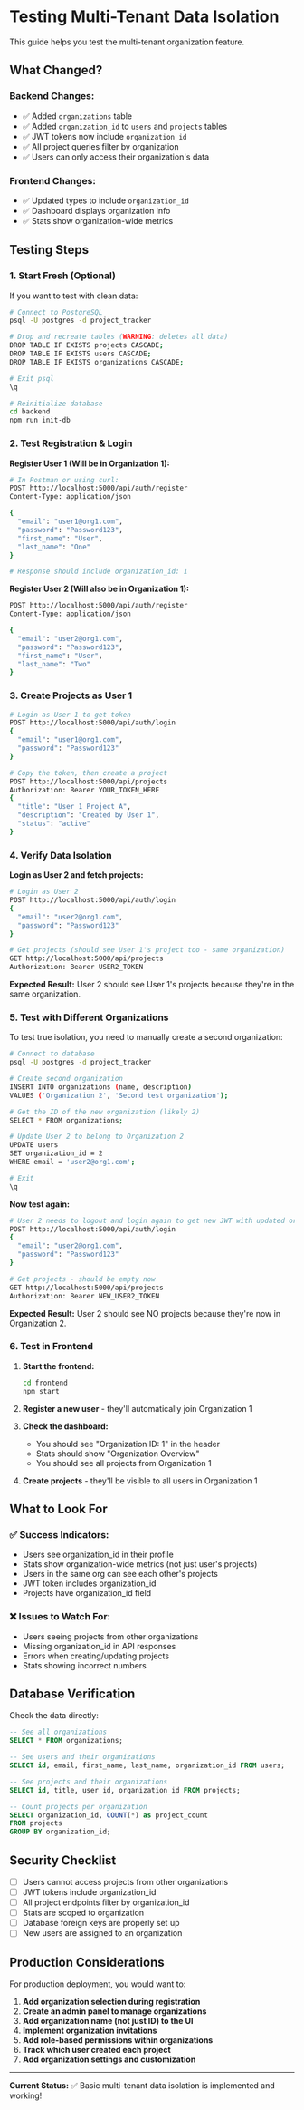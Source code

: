 # Testing Multi-Tenant Data Isolation

This guide helps you test the multi-tenant organization feature.

## What Changed?

### Backend Changes:
- ✅ Added `organizations` table
- ✅ Added `organization_id` to `users` and `projects` tables
- ✅ JWT tokens now include `organization_id`
- ✅ All project queries filter by organization
- ✅ Users can only access their organization's data

### Frontend Changes:
- ✅ Updated types to include `organization_id`
- ✅ Dashboard displays organization info
- ✅ Stats show organization-wide metrics

## Testing Steps

### 1. Start Fresh (Optional)
If you want to test with clean data:

```bash
# Connect to PostgreSQL
psql -U postgres -d project_tracker

# Drop and recreate tables (WARNING: deletes all data)
DROP TABLE IF EXISTS projects CASCADE;
DROP TABLE IF EXISTS users CASCADE;
DROP TABLE IF EXISTS organizations CASCADE;

# Exit psql
\q

# Reinitialize database
cd backend
npm run init-db
```

### 2. Test Registration & Login

**Register User 1 (Will be in Organization 1):**
```bash
# In Postman or using curl:
POST http://localhost:5000/api/auth/register
Content-Type: application/json

{
  "email": "user1@org1.com",
  "password": "Password123",
  "first_name": "User",
  "last_name": "One"
}

# Response should include organization_id: 1
```

**Register User 2 (Will also be in Organization 1):**
```bash
POST http://localhost:5000/api/auth/register
Content-Type: application/json

{
  "email": "user2@org1.com",
  "password": "Password123",
  "first_name": "User",
  "last_name": "Two"
}
```

### 3. Create Projects as User 1

```bash
# Login as User 1 to get token
POST http://localhost:5000/api/auth/login
{
  "email": "user1@org1.com",
  "password": "Password123"
}

# Copy the token, then create a project
POST http://localhost:5000/api/projects
Authorization: Bearer YOUR_TOKEN_HERE
{
  "title": "User 1 Project A",
  "description": "Created by User 1",
  "status": "active"
}
```

### 4. Verify Data Isolation

**Login as User 2 and fetch projects:**
```bash
# Login as User 2
POST http://localhost:5000/api/auth/login
{
  "email": "user2@org1.com",
  "password": "Password123"
}

# Get projects (should see User 1's project too - same organization)
GET http://localhost:5000/api/projects
Authorization: Bearer USER2_TOKEN
```

**Expected Result:** User 2 should see User 1's projects because they're in the same organization.

### 5. Test with Different Organizations

To test true isolation, you need to manually create a second organization:

```bash
# Connect to database
psql -U postgres -d project_tracker

# Create second organization
INSERT INTO organizations (name, description) 
VALUES ('Organization 2', 'Second test organization');

# Get the ID of the new organization (likely 2)
SELECT * FROM organizations;

# Update User 2 to belong to Organization 2
UPDATE users 
SET organization_id = 2 
WHERE email = 'user2@org1.com';

# Exit
\q
```

**Now test again:**
```bash
# User 2 needs to logout and login again to get new JWT with updated organization_id
POST http://localhost:5000/api/auth/login
{
  "email": "user2@org1.com",
  "password": "Password123"
}

# Get projects - should be empty now
GET http://localhost:5000/api/projects
Authorization: Bearer NEW_USER2_TOKEN
```

**Expected Result:** User 2 should see NO projects because they're now in Organization 2.

### 6. Test in Frontend

1. **Start the frontend:**
   ```bash
   cd frontend
   npm start
   ```

2. **Register a new user** - they'll automatically join Organization 1

3. **Check the dashboard:**
   - You should see "Organization ID: 1" in the header
   - Stats should show "Organization Overview"
   - You should see all projects from Organization 1

4. **Create projects** - they'll be visible to all users in Organization 1

## What to Look For

### ✅ Success Indicators:
- Users see organization_id in their profile
- Stats show organization-wide metrics (not just user's projects)
- Users in the same org can see each other's projects
- JWT token includes organization_id
- Projects have organization_id field

### ❌ Issues to Watch For:
- Users seeing projects from other organizations
- Missing organization_id in API responses
- Errors when creating/updating projects
- Stats showing incorrect numbers

## Database Verification

Check the data directly:

```sql
-- See all organizations
SELECT * FROM organizations;

-- See users and their organizations
SELECT id, email, first_name, last_name, organization_id FROM users;

-- See projects and their organizations
SELECT id, title, user_id, organization_id FROM projects;

-- Count projects per organization
SELECT organization_id, COUNT(*) as project_count 
FROM projects 
GROUP BY organization_id;
```

## Security Checklist

- [ ] Users cannot access projects from other organizations
- [ ] JWT tokens include organization_id
- [ ] All project endpoints filter by organization_id
- [ ] Stats are scoped to organization
- [ ] Database foreign keys are properly set up
- [ ] New users are assigned to an organization

## Production Considerations

For production deployment, you would want to:

1. **Add organization selection during registration**
2. **Create an admin panel to manage organizations**
3. **Add organization name (not just ID) to the UI**
4. **Implement organization invitations**
5. **Add role-based permissions within organizations**
6. **Track which user created each project**
7. **Add organization settings and customization**

---

**Current Status:** ✅ Basic multi-tenant data isolation is implemented and working!

